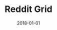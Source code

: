 ---
layout: site
title: "Reddit Grid"
date: 2018-01-01
categories: [community]
version: 4.4.4
major: 4
minor: 4
patch: 4
slug: reddit-grid
link: https://redditgrid.com/
submitter: lpolepeddi
permalink: /sites/:slug
---